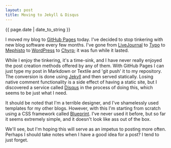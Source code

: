 ```yaml
---
layout: post
title: Moving to Jekyll & Disqus
---
```


<p class="large quiet">{{ page.date | date_to_string }}</p>

I moved my blog to [GitHub Pages][1] today. I've decided to stop tinkering with new blog software every few months.
I've gone from [LiveJournal][2] to [Typo][3] to [Mephisto][4] to [WordPress][5] to [Chyrp][6]; it was fun while it
lasted. 

While I enjoy the tinkering, it's a time-sink, and I have never really enjoyed the post creation methods offered
by any of them. With GitHub Pages I can just type my post in Markdown or Textile and 'git push' it to my repository.
The conversion is done using [Jekyll][7] and then served statically. Losing native comment functionality is a side
effect of having a static site, but I discovered a service called [Disqus][8] in the process of doing this, which
seems to be just what I need.

It should be noted that I'm a terrible designer, and I've shamelessly used templates for my other blogs. However,
with this I'm starting from scratch using a CSS framework called [Blueprint][9]. I've never used it before, but
so far it seems extremely simple, and it doesn't look like ass out of the box.

We'll see, but I'm hoping this will serve as an impetus to posting more often. Perhaps I should take notes when I
have a good idea for a post? I tend to just forget.

[1]: http://pages.github.com/
[2]: http://www.livejournal.com/
[3]: http://typosphere.org/
[4]: http://mephistoblog.com/
[5]: http://wordpress.org/
[6]: http://chyrp.net/
[7]: http://wiki.github.com/mojombo/jekyll
[8]: http://disqus.com/
[9]: http://www.blueprintcss.org/